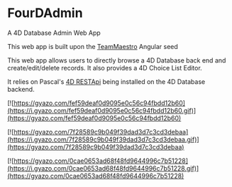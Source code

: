 # FourDAdmin
A 4D Database Admin Web App

This web app is built upon the [TeamMaestro](https://github.com/TeamMaestro/angular-native-seed) Angular seed

This web app allows users to directly browse a 4D Database back end and create/edit/delete records. It also provides a 4D Choice List Editor.

It relies on Pascal's [4D RESTApi](https://github.com/fourctv/FourDRESTApi) being installed on the 4D Database backend.

[![https://gyazo.com/fef59deaf0d9095e0c56c94fbdd12b60](https://i.gyazo.com/fef59deaf0d9095e0c56c94fbdd12b60.gif)](https://gyazo.com/fef59deaf0d9095e0c56c94fbdd12b60)

[![https://gyazo.com/7f28589c9b049f39dad3d7c3cd3debaa](https://i.gyazo.com/7f28589c9b049f39dad3d7c3cd3debaa.gif)](https://gyazo.com/7f28589c9b049f39dad3d7c3cd3debaa)

[![https://gyazo.com/0cae0653ad68f48fd9644996c7b51228](https://i.gyazo.com/0cae0653ad68f48fd9644996c7b51228.gif)](https://gyazo.com/0cae0653ad68f48fd9644996c7b51228)

